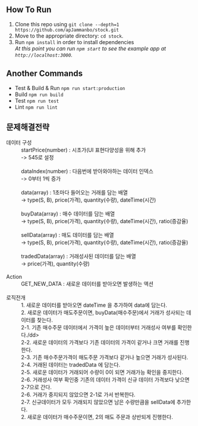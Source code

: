 
## How To Run
1. Clone this repo using `git clone --depth=1 https://github.com/apJammanbo/stock.git`
2. Move to the appropriate directory: `cd stock`.<br />
3. Run `npm install` in order to install dependencies<br />
   *At this point you can run `npm start` to see the example app at `http://localhost:3000`.*

## Another Commands
 * Test & Build & Run
  `npm run start:production`
 * Build
  `npm run build`
  * Test
  `npm run test`
  * Lint
  `npm run lint`

## 문제해결전략
<dl>
  <dt>데이터 구성</dt>
  <dd>startPrice(number) : 시초가(UI 표현다양성을 위해 추가</dd>
  <dd> -> 545로 설정</dd>
  <br/>
  <dd>dataIndex(number) : 다음번에 받아와야하는 데이터 인덱스</dd>
  <dd> -> 0부터 1씩 증가</dd>
  <br/>
  <dd>data(array) : 1초마다 들어오는 거래를 담는 배열</dd>
  <dd> -> type(S, B), price(가격), quantity(수량), dateTime(시간)</dd>
  <br/>
  <dd>buyData(array) : 매수 데이터를 담는 배열</dd>
  <dd> -> type(S, B), price(가격), quantity(수량), dateTime(시간), ratio(증감율)</dd>
  <br/>
  <dd>sellData(array) : 매도 데이터를 담는 배열</dd>
  <dd> -> type(S, B), price(가격), quantity(수량), dateTime(시간), ratio(증감율)</dd>
  <br/>
  <dd>tradedData(array) : 거래성사된 데이터를 담는 배열</dd>
  <dd> -> price(가격), quantity(수량)</dd>
  <br/>
  <dt>Action</dt>
  <dd>GET_NEW_DATA : 새로운 데이터를 받아오면 발생하는 액션</dd>
  <br/>
  <dt>로직전개</dt>
  <dd>1. 새로운 데이터를 받아오면 dateTime 을 추가하여 data에 담는다.</dd>
  <dd>2. 새로운 데이터가 매도주문이면, buyData(매수주문)에서 거래가 성사되는 데이터를 찾는다.</dd>
  <dd>2-1. 기존 매수주문 데이터에서 가격이 높은 데이터부터 거래성사 여부를 확인한다./dd>
  <dd>2-2. 새로운 데이터의 가격보다 기존 데이터의 가격이 같거나 크면 거래를 진행한다.<dd>
  <dd>2-3. 기존 매수주문가격이 매도주문 가격보다 같거나 높으면 거래가 성사된다.</dd>
  <dd>2-4. 거래된 데이터는 tradedData 에 담는다.</dd>
  <dd>2-5. 새로운 데이터가 거래되어 수량이 0이 되면 거래가능 확인을 중지한다.</dd>
  <dd>2-6. 거래성사 여부 확인중 기존의 데이터 가격이 신규 데이터 가격보다 낮으면 2-7으로 간다.</dd>
  <dd>2-6. 거래가 중지되지 않았으면 2-1로 가서 반복한다.</dd>
  <dd>2-7. 신규데이터가 모두 거래되지 않았으면 남은 수량만큼을 sellData에 추가한다.</dd>
  <dd>2. 새로운 데이터가 매수주문이면, 2의 매도 주문과 상반되게 진행한다.</dd>
  <br/>
</dl>

